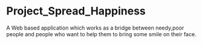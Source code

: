 # Project_Spread_Happiness
A Web based application which works as a bridge between needy,poor people and people who want to help them to bring some smile on their face.
